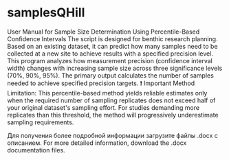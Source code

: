 # samplesQHill
User Manual for Sample Size Determination Using Percentile-Based Confidence Intervals
The script is designed for benthic research planning. Based on an existing dataset, it can predict how many samples need to be collected at a new site to achieve results with a specified precision level. This program analyzes how measurement precision (confidence interval width) changes with increasing sample size across three significance levels (70%, 90%, 95%). The primary output calculates the number of samples needed to achieve specified precision targets.
❗ Important Method Limitation:
This percentile-based method yields reliable estimates only when the required number of sampling replicates does not exceed half of your original dataset's sampling effort. For studies demanding more replicates than this threshold, the method will progressively underestimate sampling requirements. 

Для получения более подробной информации загрузите файлы .docx с описанием.
For more detailed information, download the .docx documentation files.
